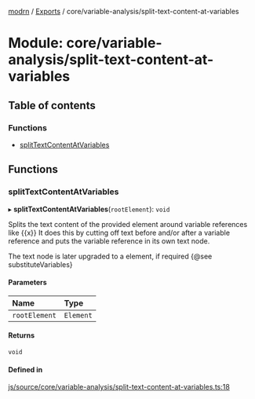 [modrn](../README.md) / [Exports](../modules.md) / core/variable-analysis/split-text-content-at-variables

# Module: core/variable-analysis/split-text-content-at-variables

## Table of contents

### Functions

- [splitTextContentAtVariables](core_variable_analysis_split_text_content_at_variables.md#splittextcontentatvariables)

## Functions

### splitTextContentAtVariables

▸ **splitTextContentAtVariables**(`rootElement`): `void`

Splits the text content of the provided element around variable references like {{x}}
It does this by cutting off text before and/or after a variable reference and puts the variable reference
in its own text node.

The text node is later upgraded to a element, if required {@see substituteVariables}

#### Parameters

| Name | Type |
| :------ | :------ |
| `rootElement` | `Element` |

#### Returns

`void`

#### Defined in

[js/source/core/variable-analysis/split-text-content-at-variables.ts:18](https://github.com/alexbfr/modrn/blob/e23b9e9/modrn.ts/js/source/core/variable-analysis/split-text-content-at-variables.ts#L18)
